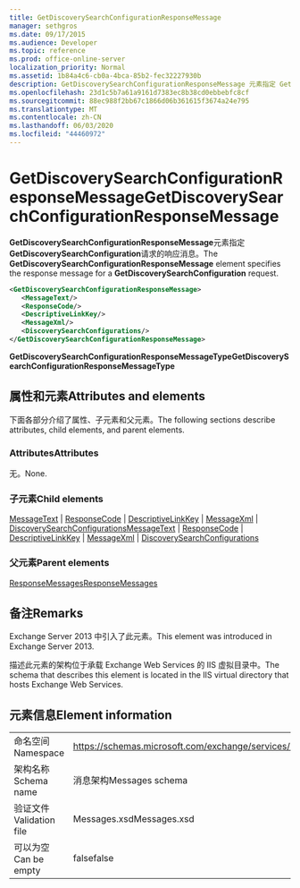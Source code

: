 ```yaml
---
title: GetDiscoverySearchConfigurationResponseMessage
manager: sethgros
ms.date: 09/17/2015
ms.audience: Developer
ms.topic: reference
ms.prod: office-online-server
localization_priority: Normal
ms.assetid: 1b84a4c6-cb0a-4bca-85b2-fec32227930b
description: GetDiscoverySearchConfigurationResponseMessage 元素指定 GetDiscoverySearchConfiguration 请求的响应消息。
ms.openlocfilehash: 23d1c5b7a61a9161d7383ec8b38cd0ebbebfc8cf
ms.sourcegitcommit: 88ec988f2bb67c1866d06b361615f3674a24e795
ms.translationtype: MT
ms.contentlocale: zh-CN
ms.lasthandoff: 06/03/2020
ms.locfileid: "44460972"
---
```

# <a name="getdiscoverysearchconfigurationresponsemessage"></a><span data-ttu-id="8deb3-103">GetDiscoverySearchConfigurationResponseMessage</span><span class="sxs-lookup"><span data-stu-id="8deb3-103">GetDiscoverySearchConfigurationResponseMessage</span></span>

<span data-ttu-id="8deb3-104">**GetDiscoverySearchConfigurationResponseMessage**元素指定**GetDiscoverySearchConfiguration**请求的响应消息。</span><span class="sxs-lookup"><span data-stu-id="8deb3-104">The **GetDiscoverySearchConfigurationResponseMessage** element specifies the response message for a **GetDiscoverySearchConfiguration** request.</span></span> 
  
```XML
<GetDiscoverySearchConfigurationResponseMessage>
   <MessageText/>
   <ResponseCode/>
   <DescriptiveLinkKey/>
   <MessageXml/>
   <DiscoverySearchConfigurations/>
</GetDiscoverySearchConfigurationResponseMessage>
```

 <span data-ttu-id="8deb3-105">**GetDiscoverySearchConfigurationResponseMessageType**</span><span class="sxs-lookup"><span data-stu-id="8deb3-105">**GetDiscoverySearchConfigurationResponseMessageType**</span></span>
## <a name="attributes-and-elements"></a><span data-ttu-id="8deb3-106">属性和元素</span><span class="sxs-lookup"><span data-stu-id="8deb3-106">Attributes and elements</span></span>

<span data-ttu-id="8deb3-107">下面各部分介绍了属性、子元素和父元素。</span><span class="sxs-lookup"><span data-stu-id="8deb3-107">The following sections describe attributes, child elements, and parent elements.</span></span>
  
### <a name="attributes"></a><span data-ttu-id="8deb3-108">Attributes</span><span class="sxs-lookup"><span data-stu-id="8deb3-108">Attributes</span></span>

<span data-ttu-id="8deb3-109">无。</span><span class="sxs-lookup"><span data-stu-id="8deb3-109">None.</span></span>
  
### <a name="child-elements"></a><span data-ttu-id="8deb3-110">子元素</span><span class="sxs-lookup"><span data-stu-id="8deb3-110">Child elements</span></span>

<span data-ttu-id="8deb3-111">[MessageText](messagetext.md)  | [ResponseCode](responsecode.md)  | [DescriptiveLinkKey](descriptivelinkkey.md)  | [MessageXml](messagexml.md)  | [DiscoverySearchConfigurations](discoverysearchconfigurations.md)</span><span class="sxs-lookup"><span data-stu-id="8deb3-111">[MessageText](messagetext.md) | [ResponseCode](responsecode.md) | [DescriptiveLinkKey](descriptivelinkkey.md) | [MessageXml](messagexml.md) | [DiscoverySearchConfigurations](discoverysearchconfigurations.md)</span></span>
  
### <a name="parent-elements"></a><span data-ttu-id="8deb3-112">父元素</span><span class="sxs-lookup"><span data-stu-id="8deb3-112">Parent elements</span></span>

[<span data-ttu-id="8deb3-113">ResponseMessages</span><span class="sxs-lookup"><span data-stu-id="8deb3-113">ResponseMessages</span></span>](responsemessages.md)
  
## <a name="remarks"></a><span data-ttu-id="8deb3-114">备注</span><span class="sxs-lookup"><span data-stu-id="8deb3-114">Remarks</span></span>

<span data-ttu-id="8deb3-115">Exchange Server 2013 中引入了此元素。</span><span class="sxs-lookup"><span data-stu-id="8deb3-115">This element was introduced in Exchange Server 2013.</span></span>
  
<span data-ttu-id="8deb3-116">描述此元素的架构位于承载 Exchange Web Services 的 IIS 虚拟目录中。</span><span class="sxs-lookup"><span data-stu-id="8deb3-116">The schema that describes this element is located in the IIS virtual directory that hosts Exchange Web Services.</span></span>
  
## <a name="element-information"></a><span data-ttu-id="8deb3-117">元素信息</span><span class="sxs-lookup"><span data-stu-id="8deb3-117">Element information</span></span>

|||
|:-----|:-----|
|<span data-ttu-id="8deb3-118">命名空间</span><span class="sxs-lookup"><span data-stu-id="8deb3-118">Namespace</span></span>  <br/> |https://schemas.microsoft.com/exchange/services/2006/messages  <br/> |
|<span data-ttu-id="8deb3-119">架构名称</span><span class="sxs-lookup"><span data-stu-id="8deb3-119">Schema name</span></span>  <br/> |<span data-ttu-id="8deb3-120">消息架构</span><span class="sxs-lookup"><span data-stu-id="8deb3-120">Messages schema</span></span>  <br/> |
|<span data-ttu-id="8deb3-121">验证文件</span><span class="sxs-lookup"><span data-stu-id="8deb3-121">Validation file</span></span>  <br/> |<span data-ttu-id="8deb3-122">Messages.xsd</span><span class="sxs-lookup"><span data-stu-id="8deb3-122">Messages.xsd</span></span>  <br/> |
|<span data-ttu-id="8deb3-123">可以为空</span><span class="sxs-lookup"><span data-stu-id="8deb3-123">Can be empty</span></span>  <br/> |<span data-ttu-id="8deb3-124">false</span><span class="sxs-lookup"><span data-stu-id="8deb3-124">false</span></span>  <br/> |
   

